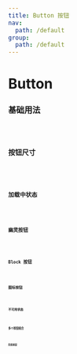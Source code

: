 ```yaml
---
title: Button 按钮
nav:
  path: /default
group:
  path: /default
---
```


# Button

### 基础用法

<code src="./demos/button-base.tsx" />

### 按钮尺寸

<code src="./demos/button-size.tsx" />

### 加载中状态

<code src="./demos/button-loading.tsx" />

### 幽灵按钮

<code src="./demos/button-ghost.tsx" />

### Block 按钮

<code src="./demos/button-block.tsx" />

### 图标按钮

<code src="./demos/button-icon.tsx" />

### 不可用状态

<code src="./demos/button-disabled.tsx" />

### 多个按钮组合

<code src="./demos/button-group.tsx" />

### 危险按钮

<code src="./demos/button-danger.tsx" />
